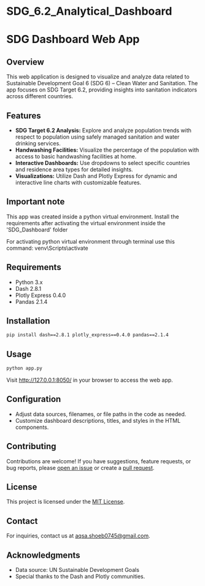 # SDG_6.2_Analytical_Dashboard
# SDG Dashboard Web App

## Overview

This web application is designed to visualize and analyze data related to Sustainable Development Goal 6 (SDG 6) – Clean Water and Sanitation. 
The app focuses on SDG Target 6.2, providing insights into sanitation indicators across different countries.

## Features

- **SDG Target 6.2 Analysis:** Explore and analyze population trends with respect to population using safely managed sanitation and water drinking services.
- **Handwashing Facilities:** Visualize the percentage of the population with access to basic handwashing facilities at home.
- **Interactive Dashboards:** Use dropdowns to select specific countries and residence area types for detailed insights.
- **Visualizations:** Utilize Dash and Plotly Express for dynamic and interactive line charts with customizable features.

## Important note
This app was created inside a python virtual environment. 
Install the requirements after activating the virtual environment inside the
'SDG_Dashboard' folder

For activating python virtual environment through terminal use this command:
venv\Scripts\activate

## Requirements

- Python 3.x
- Dash 2.8.1
- Plotly Express 0.4.0
- Pandas 2.1.4

## Installation

```bash
pip install dash==2.8.1 plotly_express==0.4.0 pandas==2.1.4
```

## Usage 
```bash
python app.py
```
Visit http://127.0.0.1:8050/ in your browser to access the web app.

## Configuration

- Adjust data sources, filenames, or file paths in the code as needed.
- Customize dashboard descriptions, titles, and styles in the HTML components.

## Contributing

Contributions are welcome! If you have suggestions, feature requests, or bug reports, please [open an issue](link-to-issues) or create a [pull request](link-to-pull-requests).

## License

This project is licensed under the [MIT License](LICENSE).

## Contact

For inquiries, contact us at [aqsa.shoeb0745@gmail.com](mailto:aqsa.shoeb0745@gmail.com).

## Acknowledgments

- Data source: UN Sustainable Development Goals
- Special thanks to the Dash and Plotly communities.




